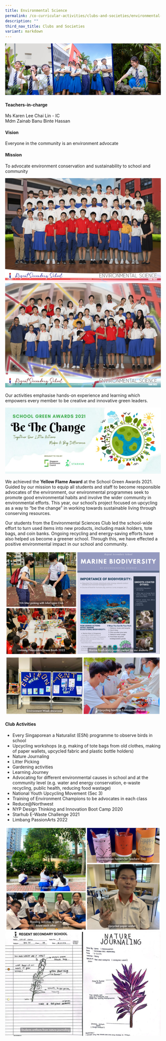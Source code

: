 ```yaml
---
title: Environmental Science
permalink: /co-curricular-activities/clubs-and-societies/environmental-science/
description: ""
third_nav_title: Clubs and Societies
variant: markdown
---
```

![](/images/CCA/Environmental%20Science/ENVSCIBanner%20-%202023.jpg)

#### Teachers-in-charge  
Ms Karen Lee Chai Lin - IC  
Mdm Zainab Banu Binte Hassan

#### Vision   
Everyone in the community is an environment advocate

#### Mission  
To advocate environment conservation and sustainability to school and community

![](/images/CCA/2022%20Environmental%20Science%20Formal.jpg)
![](/images/CCA/2022%20Environmental%20Science%20Fun.jpg)

Our activities emphasise hands-on experience and learning which empowers every member to be creative and innovative green leaders.

![](/images/CCA/Environmental%20Science/ENVSCI_SGA2021.jpeg)

We achieved the **Yellow Flame Award** at the School Green Awards 2021. Guided by our mission to equip all students and staff to become responsible advocates of the environment, our environmental programmes seek to promote good environmental habits and involve the wider community in environmental efforts. This year, our school’s project focused on upcycling as a way to “be the change” in working towards sustainable living through conserving resources.

Our students from the Environmental Sciences Club led the school-wide effort to turn used items into new products, including mask holders, tote bags, and coin banks. Ongoing recycling and energy-saving efforts have also helped us become a greener school. Through this, we have effected a positive environmental impact in our school and community.

![](/images/CCA/Environmental%20Science/ENVSCI-1.jpg)
![](/images/CCA/Environmental%20Science/ENVSCI-2.jpg)

#### Club Activities

*   Every Singaporean a Naturalist (ESN) programme to observe birds in school
*   Upcycling workshops (e.g. making of tote bags from old clothes, making of paper wallets, upcycled fabric and plastic bottle holders)
*   Nature Journaling
*   Litter Picking
*   Gardening activities
*   Learning Journey
*   Advocating for different environmental causes in school and at the community level (e.g. water and energy conservation, e-waste recycling, public health, reducing food wastage)
*   National Youth Upcycling Movement (Sec 3)
*   Training of Environment Champions to be advocates in each class
*   Reduce@Northwest
*   NYP Design Thinking and Innovation Boot Camp 2020
*   Starhub E-Waste Challenge 2021
*   Limbang PassionArts 2022

![](/images/CCA/Environmental%20Science/ENVSCI-3.jpg)
![](/images/CCA/Environmental%20Science/ENVSCI-4.jpg)